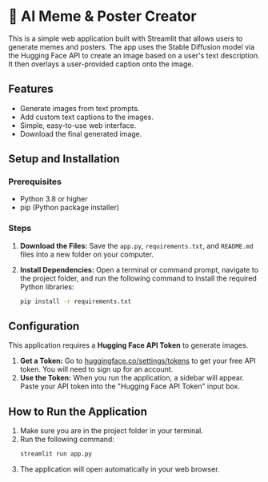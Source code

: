 # 🎨 AI Meme & Poster Creator

This is a simple web application built with Streamlit that allows users to generate memes and posters. The app uses the Stable Diffusion model via the Hugging Face API to create an image based on a user's text description. It then overlays a user-provided caption onto the image.

## Features

-   Generate images from text prompts.
-   Add custom text captions to the images.
-   Simple, easy-to-use web interface.
-   Download the final generated image.

## Setup and Installation

### Prerequisites

-   Python 3.8 or higher
-   pip (Python package installer)

### Steps

1.  **Download the Files:**
    Save the `app.py`, `requirements.txt`, and `README.md` files into a new folder on your computer.

2.  **Install Dependencies:**
    Open a terminal or command prompt, navigate to the project folder, and run the following command to install the required Python libraries:
    ```bash
    pip install -r requirements.txt
    ```

## Configuration

This application requires a **Hugging Face API Token** to generate images.

1.  **Get a Token:** Go to [huggingface.co/settings/tokens](https://huggingface.co/settings/tokens) to get your free API token. You will need to sign up for an account.
2.  **Use the Token:** When you run the application, a sidebar will appear. Paste your API token into the "Hugging Face API Token" input box.

## How to Run the Application

1.  Make sure you are in the project folder in your terminal.
2.  Run the following command:
    ```bash
    streamlit run app.py
    ```
3.  The application will open automatically in your web browser.